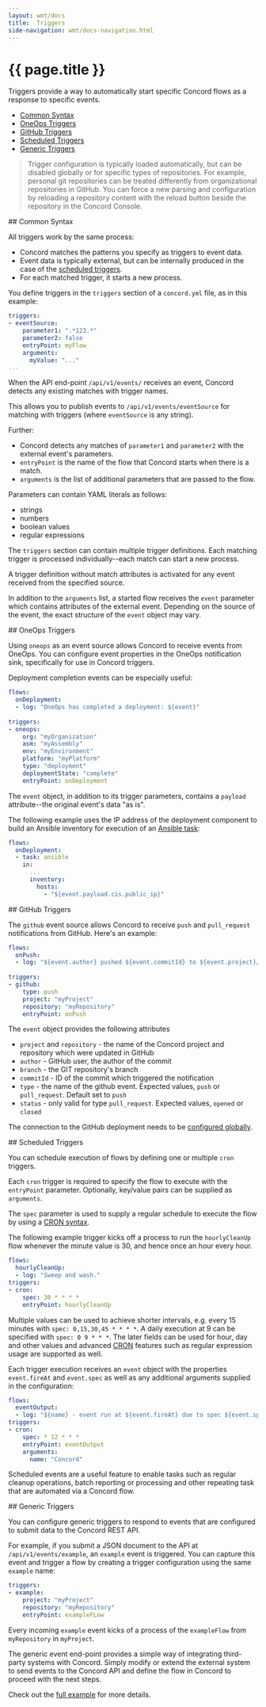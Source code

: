 ```yaml
---
layout: wmt/docs
title:  Triggers
side-navigation: wmt/docs-navigation.html
---
```


# {{ page.title }}

Triggers provide a way to automatically start specific Concord flows as a
response to specific events.

- [Common Syntax](#common)
- [OneOps Triggers](#oneops)
- [GitHub Triggers](#github)
- [Scheduled Triggers](#scheduled)
- [Generic Triggers](#generic)

> Trigger configuration is typically loaded automatically, but can be disabled
> globally or for specific types of repositories. For example, personal git
> repositories can be treated differently from organizational repositories in
> GitHub. You can force a new parsing and configuration by reloading a
> repository content with the reload button beside the repository in the Concord
> Console.
  



<a name="common"/>
## Common Syntax

All triggers work by the same process: 

- Concord matches the patterns you specify as triggers to event data.
- Event data is typically external, but can be internally produced in the case
of the [scheduled triggers](#scheduled).
- For each matched trigger, it starts a new process.

You define triggers in the `triggers` section of a `concord.yml` file, as in 
this example:

```yaml
triggers:
- eventSource:
    parameter1: ".*123.*"
    parameter2: false
    entryPoint: myFlow
    arguments:
      myValue: "..."
...
```

When the API end-point `/api/v1/events/` receives an event, Concord detects any
existing matches with trigger names. 

This allows you to publish events to `/api/v1/events/eventSource` for matching
with triggers (where `eventSource` is any string).

Further: 

- Concord detects any matches of `parameter1` and `parameter2` with the external event's parameters.
- `entryPoint` is the name of the flow that Concord starts when there is a match.
- `arguments` is the list of additional parameters that are passed to the flow.

Parameters can contain YAML literals as follows:

- strings
- numbers
- boolean values
- regular expressions

The `triggers` section can contain multiple trigger definitions. Each matching
trigger is processed individually--each match can start a new process.

A trigger definition without match attributes is activated for any event
received from the specified source.

In addition to the `arguments` list, a started flow receives the `event`
parameter which contains attributes of the external event. Depending on the
source of the event, the exact structure of the `event` object may vary.

<a name="oneops"/>
## OneOps Triggers

Using `oneops` as an event source allows Concord to receive events from OneOps. 
You can configure event properties in the OneOps notification sink, specifically
for use in Concord triggers.

Deployment completion events can be especially useful:

```yaml
flows:
  onDeployment:
  - log: "OneOps has completed a deployment: ${event}"
  
triggers:
- oneops:
    org: "myOrganization"
    asm: "myAssembly"
    env: "myEnvironment"
    platform: "myPlatform"
    type: "deployment"
    deploymentState: "complete"
    entryPoint: onDeployment
```

The `event` object, in addition to its trigger parameters, contains a `payload`
attribute--the original event's data "as is". 

The following example uses the IP address of the deployment component to build 
an Ansible inventory for execution of an [Ansible task](../plugins/ansible.html):

```yaml
flows:
  onDeployment:
  - task: ansible
    in:
      ...
      inventory:
        hosts:
          - "${event.payload.cis.public_ip}"
```

<a name="github"/>
## GitHub Triggers

The `github` event source allows Concord to receive `push` and `pull_request` notifications from
GitHub. Here's an example:

```yaml
flows:
  onPush:
  - log: "${event.author} pushed ${event.commitId} to ${event.project}/${event.repository}"
  
triggers:
- github:
    type: push
    project: "myProject"
    repository: "myRepository"
    entryPoint: onPush
```

The `event` object provides the following attributes

- `project` and `repository` - the name of the Concord project and
repository which were updated in GitHub
- `author` - GitHub user, the author of the commit
- `branch` - the GIT repository's branch
- `commitId` - ID of the commit which triggered the notification
- `type` - the name of the github event. Expected values, `push` or `pull_request`. Default set to `push`
- `status` - only valid for type `pull_request`. Expected values, `opened` or `closed`

The connection to the GitHub deployment needs to be 
[configured globally](./configuration.html#github).

<a name="scheduled"/>
## Scheduled Triggers

You can schedule execution of flows by defining one or multiple `cron` triggers.

Each `cron` trigger is required to specify the flow to execute with the
`entryPoint` parameter. Optionally, key/value pairs can be supplied as
`arguments`.

The `spec` parameter is used to supply a regular schedule to execute the
flow by using a [CRON syntax](https://en.wikipedia.org/wiki/Cron).

The following example trigger kicks off a process to run the `hourlyCleanUp`
flow whenever the minute value is 30, and hence once an hour every hour.

```yaml
flows:
  hourlyCleanUp:
  - log: "Sweep and wash."
triggers:
- cron:
    spec: 30 * * * *
    entryPoint: hourlyCleanUp
```

Multiple values can be used to achieve shorter intervals, e.g. every 15 minutes
with `spec: 0,15,30,45 * * * *`. A daily execution at 9 can be specified with
`spec: 0 9 * * *`. The later fields can be used for hour, day and other
values and advanced [CRON](https://en.wikipedia.org/wiki/Cron) features such as
regular expression usage are supported as well.

Each trigger execution receives an `event` object with the properties `event.fireAt`
and `event.spec` as well as any additional arguments supplied in the
configuration: 

```yaml
flows:
  eventOutput:
  - log: "${name} - event run at ${event.fireAt} due to spec ${event.spec} started."
triggers:
- cron:
    spec: * 12 * * * 
    entryPoint: eventOutput
    arguments:
      name: "Concord"
```

Scheduled events are a useful feature to enable tasks such as regular cleanup
operations,  batch reporting or processing and other repeating task that are
automated via a Concord flow.

<a name="generic"/>
## Generic Triggers

You can configure generic triggers to respond to events that are configured to
submit data to the Concord REST API.

For example, if you submit a JSON document to the API at `/api/v1/events/example`,
an `example` event is triggered. You can capture this event and trigger a flow by
creating a trigger configuration using the same `example` name:

```yaml
triggers:
- example:
    project: "myProject"
    repository: "myRepository"
    entryPoint: exampleFLow
```

Every incoming `example` event kicks of a process of the `exampleFlow` from
`myRepository` in `myProject`.

The generic event end-point provides a simple way of integrating third-party 
systems with Concord. Simply modify or extend the external system to send
events to the Concord API and define the flow in Concord to proceed with the
next steps.

Check out the
[full example](
{{site.concord_source}}tree/master/examples/generic_triggers)
for more details.

